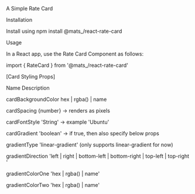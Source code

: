 A Simple Rate Card

Installation

Install using npm install @mats_/react-rate-card

Usage

In a React app, use the Rate Card Component as follows:

import { RateCard } from '@mats_/react-rate-card'

[Card Styling Props]

Name                   Description

cardBackgroundColor    hex | rgba() | name 

cardSpacing            {number} -> renders as pixels

cardFontStyle          'String' -> example 'Ubuntu'

cardGradient           'boolean' -> if true, then also specify below props

gradientType           'linear-gradient' (only supports linear-gradient for now)

gradientDirection      'left | right | bottom-left | bottom-right | top-left | top-right '

gradientColorOne       'hex | rgba() | name'

gradientColorTwo       'hex | rgba() | name'

